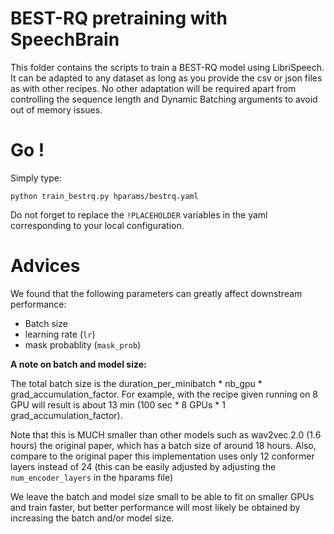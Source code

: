 # BEST-RQ pretraining with SpeechBrain

This folder contains the scripts to train a BEST-RQ model using LibriSpeech. It can be adapted to any dataset as long as you provide the csv or json files as with other recipes. No other adaptation will be required apart from controlling the sequence length and Dynamic Batching arguments to avoid out of memory issues.

# Go !
Simply type:
```shell
python train_bestrq.py hparams/bestrq.yaml
```

Do not forget to replace the `!PLACEHOLDER` variables in the yaml corresponding to your local configuration.


# Advices
We found that the following parameters can greatly affect downstream performance:
- Batch size 
- learning rate (`lr`) 
- mask probablity (`mask_prob`) 


**A note on batch and model size:**

The total batch size is the duration_per_minibatch * nb_gpu * grad_accumulation_factor. 
For example, with the recipe given running on 8 GPU will result is about 13 min (100 sec * 8 GPUs * 1 grad_accumulation_factor).

Note that this is MUCH smaller than other models such as wav2vec 2.0 (1.6 hours) the original paper, which has a batch size of around 18 hours. Also, compare to the original paper this implementation uses only 12 conformer layers instead of 24 (this can be easily adjusted by adjusting the `num_encoder_layers` in the hparams file)

We leave the batch and model size small to be able to fit on smaller GPUs and train faster, but better performance will most likely be obtained by increasing the batch and/or model size. 